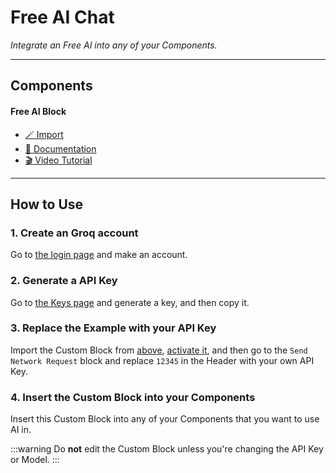 # Free AI Chat

_Integrate an Free AI into any of your Components._

---

## Components

#### Free AI Block

- [🪄 Import](https://inventor.gg/dash/share/component/841c12b41a7a414084d3b361ce8f57ec)
- [📙 Documentation](#how-to-use)
- [🎬 Video Tutorial](../t/b/use-ai-for-free-in-components.md)

---

## How to Use

### 1. Create an Groq account

Go to [the login page](https://console.groq.com/login) and make an account.

### 2. Generate a API Key

Go to [the Keys page](https://console.groq.com/keys) and generate a key, and then copy it.

### 3. Replace the Example with your API Key

Import the Custom Block from [above](#components), [activate it](../t/g/activate-disabled-components.md), and then go to the `Send Network Request` block and replace `12345` in the Header with your own API Key.

### 4. Insert the Custom Block into your Components

Insert this Custom Block into any of your Components that you want to use AI in.

:::warning
Do **not** edit the Custom Block unless you're changing the API Key or Model.
:::
